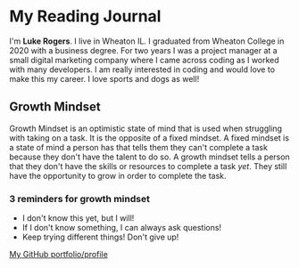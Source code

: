# My Reading Journal

I'm **Luke Rogers**. I live in Wheaton IL. I graduated from Wheaton College in 2020 with a business degree. For two years I was a project manager at a small digital marketing company where I came across coding as I worked with many developers. I am really interested in coding and would love to make this my career. I love sports and dogs as well!

## Growth Mindset

Growth Mindset is an optimistic state of mind that is used when struggling with taking on a task. It is the opposite of a fixed mindset. A fixed mindset is a state of mind a person has that tells them they can't complete a task because they don't have the talent to do so. A growth mindset tells a person that they don't have the skills or resources to complete a task *yet*. They still have the opportunity to grow in order to complete the task.

### 3 reminders for growth mindset

- I don't know this yet, but I will!
- If I don't know something, I can always ask questions!
- Keep trying different things! Don't give up!

[My GitHub portfolio/profile](https://github.com/dlukerogers)
